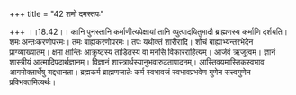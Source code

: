 +++
title = "42 शमो दमस्तपः"

+++
।।18.42।। कानि पुनस्तानि कर्माणीत्यपेक्षायां तानि व्युत्पादयितुमादौ
ब्राह्मणस्य कर्माणि दर्शयति। शमः अन्तःकरणोपरमः। तमः बाह्यकरणोपरमः। तपः
यथोक्तं शारीरादि। शौचं बाह्याभ्यन्तरभेदेन प्राग्व्याख्यातम्। क्षमा
क्षान्तिः आक्रुष्टस्य ताडितस्य वा मनसि विकारराहित्यम्। आर्जवं ऋजुत्वम्।
ज्ञानं शास्त्रीयं आत्मादिपदार्थज्ञानम्। विज्ञानं
शास्त्रार्थस्यानुभवारुढतापादनम्। आस्तिक्यमास्तिकस्वभाव आगमोक्तार्थेषु
श्रद्दधानता। ब्रह्मकर्म ब्राह्मणजातेः कर्म स्वभावजं स्वभावप्रभवेण गुणेन
सत्त्वगुणेन प्रविभक्तमित्यर्थः।
